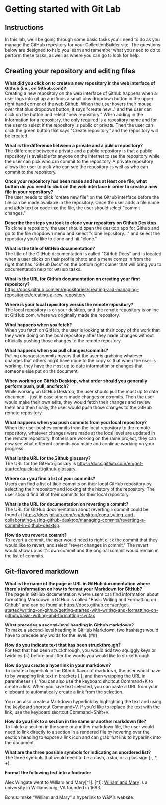 # Getting started with Git Lab
## Instructions
In this lab, we'll be going through some basic tasks you'll need to do as you manage the GitHub repository for your CollectionBuilder site. The questions below are designed to help you learn and remember what you need to do to perform these tasks, as well as where you can go to look for help. 
## Creating your repository and editing files
**What did you click on to create a new repository in the web interface of Github (i.e., on Github.com)?**  
Creating a new repository on the web interface of Github happens when a user logs into git up and finds a small plus dropdown button in the upper right hand corner of the web Github. When the user hovers their mouse over that plus dropdown button, it says "create new..." and the user can click on the button and select "new repository." When adding in the information for a repository, the only required is a repository name and for the user to select if the repository is public or private. Then the user can click the green button that says "Create repository," and the repository will be created.

**What is the difference between a private and a public repository?**  
The difference between a private and a public repository is that a public repository is available for anyone on the internet to see the repository while the user can pick who can commit to the repository. A private repository allows the user to pick who can see the repository as well as who can commit to the repository.

**Once your repository has been made and has at least one file, what button do you need to click on the web interface in order to create a new file in your repository?**  
The user needs to click "create new file" on the Github interface before the file can be made available in the repository. Once the user adds a file name and adds text or code into the file, the user should select "commit changes."

**Describe the steps you took to clone your repository on Github Desktop**  
To clone a repository, the user should open the desktop app for Github and go to the file dropdown menu and select "clone repository..." and select the repository you'd like to clone and hit "clone."

**What is the title of GitHub documentation?**  
The title of the GitHub documentation is called "GitHub Docs" and is located when a user clicks on their profile photo and a menu comes in from the right that has "GitHub Docs" on the bottom right corner that will bring you to documentation help for GitHub tasks.

**What is the URL for GitHub documentation on creating your first repository?**  
https://docs.github.com/en/repositories/creating-and-managing-repositories/creating-a-new-repository

**Where is your local repository versus the remote repository?**  
The local repository is on your desktop, and the remote repository is online at GitHub.com, where we originally made the repository.

**What happens when you fetch?**  
When you fetch on GitHub, the user is looking at their copy of the work that they were doing on the local repository after they made changes without officially pushing those changes to the remote repostory. 

**What happens when you pull changes/commits?**  
Pulling changes/commits means that the user is grabbing whatever changes that others might have done to the copy so that when the user is working, they have the most up to date information or changes that someone else put on the document.

**When working on GitHub Desktop, what order should you generally perform push, pull, and fetch?**  
While working on GitHub Desktop, the user should pull the most up to date document - just in case others made changes or commits. Then the user would make their own edits, they would fetch their changes and review them and then finally, the user would push those changes to the GitHub remote repository.

**What happens when you push commits from your local repository?**  
When the user pushes commits from the local repository to the remote repository, whatever changes were made at the local level are updated in the remote repository. If others are working on the same project, they can now see what different commits you made and continue working on your progress.

**What is the URL for the Github glossary?**  
The URL for the GitHub glossary is https://docs.github.com/en/get-started/quickstart/github-glossary. 

**Where can you find a list of your commits?**  
Users can find a list of their commits on their local GitHub repository by selecting their repository and looking at the history of the repository. The user should find all of their commits for their local repository.

**What is the URL for documentation on reverting a commit?**  
The URL for GitHub documentation about reverting a commit could be found at https://docs.github.com/en/desktop/contributing-and-collaborating-using-github-desktop/managing-commits/reverting-a-commit-in-github-desktop. 

**How do you revert a commit?**  
To revert a commit, the user would need to right click the commit that they would like to revert, and select "revert changes in commit." The revert would show up as it's own commit and the original commit would remain in the list of commits.

## Git-flavored markdown
**What is the name of the page or URL in GitHub documentation where there's information on how to format your Markdown for GitHub?**  
The page in GitHub documentation where users can find information about formatting Markdown in GitHub is called "Basic Writing and Formatting on Github" and can be found at https://docs.github.com/en/get-started/writing-on-github/getting-started-with-writing-and-formatting-on-github/basic-writing-and-formatting-syntax

**What precedes a second-level heading in Github markdown?**  
To make a second-level heading in GitHub Markdown, two hashtags would have to precede any words for the level. (##)

**How do you indicate text that has been struckthrough?**  
For text that has been struckthrough, you would add two squiggly keys or twiddles (~) before and after the words you would like to strikethrough.

**How do you create a hyperlink in your markdown?**  
To create a hyperlink in the Github flavor of markdown, the user would have to by wrapping link text in brackets [ ], and then wrapping the URL in parentheses ( ). You can also use the keyboard shortcut Command+K to create a link. When you have text selected, you can paste a URL from your clipboard to automatically create a link from the selection.

You can also create a Markdown hyperlink by highlighting the text and using the keyboard shortcut Command+V. If you'd like to replace the text with the link, use the keyboard shortcut Command+Shift+V.

**How do you link to a section in the same or another markdown file?**  
To link to a section in the same or another markdown file, the user would need to link directly to a section in a rendered file by hovering over the section heading to expose a link icon and can grab that link to hyperlink into the document.

**What are the three possible symbols for indicating an unordered list?**  
The three symbols that would need to be a dash, a star, or a plus sign (-, *, +).

**Format the following text into a footnote:**  

Alex Wingate went to William and Mary[^1]. [^1]: [William and Mary](https://www.wm.edu/) is a university in Williamsburg, VA founded in 1693.  

Bonus: make “William and Mary” a hyperlink to W&M’s website.